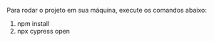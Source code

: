 Para rodar o projeto em sua máquina, execute os comandos abaixo:
1. npm install
2. npx cypress open
